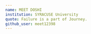 ```yaml
---
name: MEET DOSHI
institution: SYRACUSE University
quote: Failure is a part of Journey. 
github_user: meet12398
---
```

